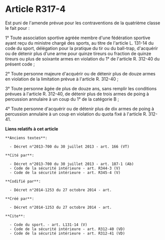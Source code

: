 # Article R317-4

Est puni de l'amende prévue pour les contraventions de la quatrième classe le fait pour : 

1° Toute association sportive agréée membre d'une fédération sportive ayant reçu du ministre chargé des sports, au titre de
l'article L. 131-14 du code du sport, délégation pour la pratique du tir ou du ball-trap, d'acquérir ou de détenir plus d'une
arme pour quinze tireurs ou fraction de quinze tireurs ou plus de soixante armes en violation du 1° de l'article R. 312-40 du
présent code ; 

2° Toute personne majeure d'acquérir ou de détenir plus de douze armes en violation de la limitation prévue à l'article R.
312-40 ; 

3° Toute personne âgée de plus de douze ans, sans remplir les conditions prévues à l'article R. 312-40, de détenir plus de
trois armes de poing à percussion annulaire à un coup du 1° de la catégorie B ; 

4° Toute personne d'acquérir ou de détenir plus de dix armes de poing à percussion annulaire à un coup en violation du quota
fixé à l'article R. 312-41.

**Liens relatifs à cet article**

	**Anciens textes**:

	  - Décret n°2013-700 du 30 juillet 2013 - art. 166 (VT)

	**Cité par**:

	  - Décret n°2013-700 du 30 juillet 2013 - art. 187-1 (Ab)
	  - Code de la sécurité intérieure - art. R344-3 (V)
	  - Code de la sécurité intérieure - art. R345-4 (V)

	**Codifié par**:

	  - Décret n°2014-1253 du 27 octobre 2014 - art.

	**Créé par**:

	  - Décret n°2014-1253 du 27 octobre 2014 - art.

	**Cite**:

	  - Code du sport. - art. L131-14 (V)
	  - Code de la sécurité intérieure - art. R312-40 (VD)
	  - Code de la sécurité intérieure - art. R312-41 (VD)
